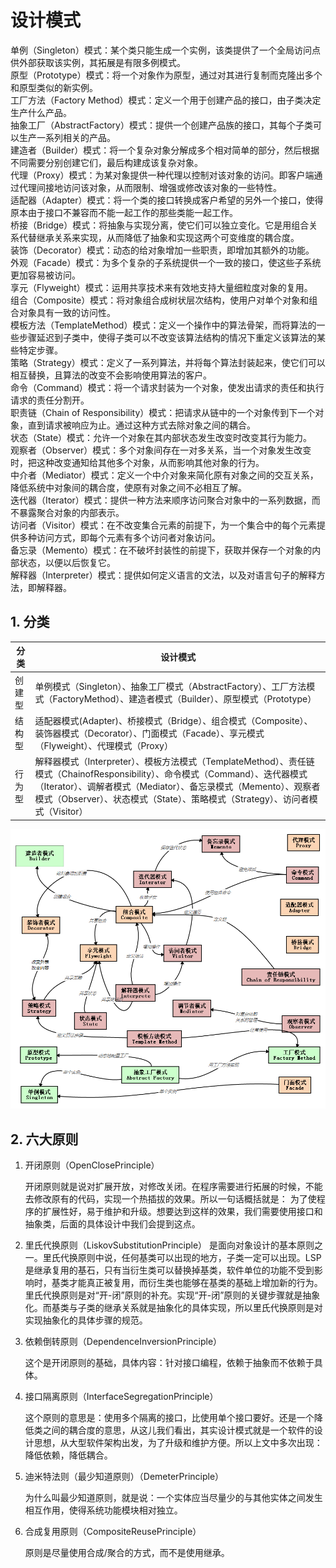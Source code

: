 # 设计模式

单例（Singleton）模式：某个类只能生成一个实例，该类提供了一个全局访问点供外部获取该实例，其拓展是有限多例模式。  
原型（Prototype）模式：将一个对象作为原型，通过对其进行复制而克隆出多个和原型类似的新实例。  
工厂方法（Factory Method）模式：定义一个用于创建产品的接口，由子类决定生产什么产品。  
抽象工厂（AbstractFactory）模式：提供一个创建产品族的接口，其每个子类可以生产一系列相关的产品。  
建造者（Builder）模式：将一个复杂对象分解成多个相对简单的部分，然后根据不同需要分别创建它们，最后构建成该复杂对象。  
代理（Proxy）模式：为某对象提供一种代理以控制对该对象的访问。即客户端通过代理间接地访问该对象，从而限制、增强或修改该对象的一些特性。  
适配器（Adapter）模式：将一个类的接口转换成客户希望的另外一个接口，使得原本由于接口不兼容而不能一起工作的那些类能一起工作。  
桥接（Bridge）模式：将抽象与实现分离，使它们可以独立变化。它是用组合关系代替继承关系来实现，从而降低了抽象和实现这两个可变维度的耦合度。  
装饰（Decorator）模式：动态的给对象增加一些职责，即增加其额外的功能。  
外观（Facade）模式：为多个复杂的子系统提供一个一致的接口，使这些子系统更加容易被访问。  
享元（Flyweight）模式：运用共享技术来有效地支持大量细粒度对象的复用。  
组合（Composite）模式：将对象组合成树状层次结构，使用户对单个对象和组合对象具有一致的访问性。  
模板方法（TemplateMethod）模式：定义一个操作中的算法骨架，而将算法的一些步骤延迟到子类中，使得子类可以不改变该算法结构的情况下重定义该算法的某些特定步骤。  
策略（Strategy）模式：定义了一系列算法，并将每个算法封装起来，使它们可以相互替换，且算法的改变不会影响使用算法的客户。  
命令（Command）模式：将一个请求封装为一个对象，使发出请求的责任和执行请求的责任分割开。  
职责链（Chain of Responsibility）模式：把请求从链中的一个对象传到下一个对象，直到请求被响应为止。通过这种方式去除对象之间的耦合。  
状态（State）模式：允许一个对象在其内部状态发生改变时改变其行为能力。  
观察者（Observer）模式：多个对象间存在一对多关系，当一个对象发生改变时，把这种改变通知给其他多个对象，从而影响其他对象的行为。  
中介者（Mediator）模式：定义一个中介对象来简化原有对象之间的交互关系，降低系统中对象间的耦合度，使原有对象之间不必相互了解。  
迭代器（Iterator）模式：提供一种方法来顺序访问聚合对象中的一系列数据，而不暴露聚合对象的内部表示。  
访问者（Visitor）模式：在不改变集合元素的前提下，为一个集合中的每个元素提供多种访问方式，即每个元素有多个访问者对象访问。  
备忘录（Memento）模式：在不破坏封装性的前提下，获取并保存一个对象的内部状态，以便以后恢复它。  
解释器（Interpreter）模式：提供如何定义语言的文法，以及对语言句子的解释方法，即解释器。

## 1. 分类

| 分类   | 设计模式                                                                                                                                                                                                                                                                           |
| ------ | ---------------------------------------------------------------------------------------------------------------------------------------------------------------------------------------------------------------------------------------------------------------------------------- |
| 创建型 | 单例模式（Singleton）、抽象工厂模式（AbstractFactory）、工厂方法模式（FactoryMethod）、建造者模式（Builder）、原型模式（Prototype）                                                                                                                                                |
| 结构型 | 适配器模式(Adapter)、桥接模式（Bridge）、组合模式（Composite）、装饰器模式（Decorator）、门面模式（Facade）、享元模式（Flyweight）、代理模式（Proxy）                                                                                                                              |
| 行为型 | 解释器模式（Interpreter）、模板方法模式（TemplateMethod）、责任链模式（ChainofResponsibility）、命令模式（Command）、迭代器模式（Iterator）、调解者模式（Mediator）、备忘录模式（Memento）、观察者模式（Observer）、状态模式（State）、策略模式（Strategy）、访问者模式（Visitor） |

![设计模式之间的关系图](../public/images/designMode.png)

## 2. 六大原则

1. 开闭原则（OpenClosePrinciple）

   开闭原则就是说对扩展开放，对修改关闭。在程序需要进行拓展的时候，不能去修改原有的代码，实现一个热插拔的效果。所以一句话概括就是：
   为了使程序的扩展性好，易于维护和升级。想要达到这样的效果，我们需要使用接口和抽象类，后面的具体设计中我们会提到这点。

2. 里氏代换原则（LiskovSubstitutionPrinciple）
   是面向对象设计的基本原则之一。里氏代换原则中说，任何基类可以出现的地方，子类一定可以出现。LSP 是继承复用的基石，只有当衍生类可以替换掉基类，软件单位的功能不受到影响时，基类才能真正被复用，而衍生类也能够在基类的基础上增加新的行为。里氏代换原则是对“开-闭”原则的补充。实现“开-闭”原则的关键步骤就是抽象化。而基类与子类的继承关系就是抽象化的具体实现，所以里氏代换原则是对实现抽象化的具体步骤的规范。

3. 依赖倒转原则（DependenceInversionPrinciple）

   这个是开闭原则的基础，具体内容：针对接口编程，依赖于抽象而不依赖于具体。

4. 接口隔离原则（InterfaceSegregationPrinciple）

   这个原则的意思是：使用多个隔离的接口，比使用单个接口要好。还是一个降低类之间的耦合度的意思，从这儿我们看出，其实设计模式就是一个软件的设计思想，从大型软件架构出发，为了升级和维护方便。所以上文中多次出现：降低依赖，降低耦合。

5. 迪米特法则（最少知道原则）（DemeterPrinciple）

   为什么叫最少知道原则，就是说：一个实体应当尽量少的与其他实体之间发生相互作用，使得系统功能模块相对独立。

6. 合成复用原则（CompositeReusePrinciple）

   原则是尽量使用合成/聚合的方式，而不是使用继承。
